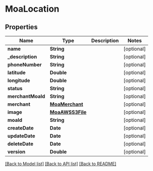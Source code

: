 # MoaLocation

## Properties
Name | Type | Description | Notes
------------ | ------------- | ------------- | -------------
**name** | **String** |  | [optional] 
**_description** | **String** |  | [optional] 
**phoneNumber** | **String** |  | [optional] 
**latitude** | **Double** |  | [optional] 
**longitude** | **Double** |  | [optional] 
**status** | **String** |  | [optional] 
**merchantMoaId** | **String** |  | [optional] 
**merchant** | [**MoaMerchant**](MoaMerchant.md) |  | [optional] 
**image** | [**MoaAWSS3File**](MoaAWSS3File.md) |  | [optional] 
**moaId** | **String** |  | [optional] 
**createDate** | **Date** |  | [optional] 
**updateDate** | **Date** |  | [optional] 
**deleteDate** | **Date** |  | [optional] 
**version** | **Double** |  | [optional] 

[[Back to Model list]](../README.md#documentation-for-models) [[Back to API list]](../README.md#documentation-for-api-endpoints) [[Back to README]](../README.md)


